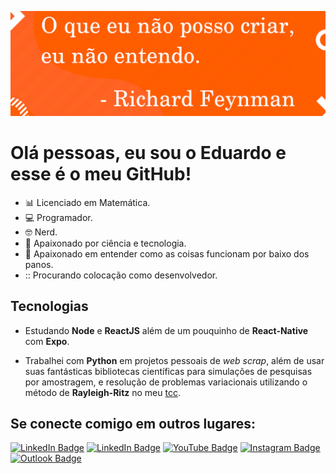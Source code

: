 ![O que eu não posso criar, não entendo!](images/feynman.jpg)

# Olá pessoas, eu sou o Eduardo e esse é o meu GitHub!

- :bar_chart: Licenciado em Matemática.
- :computer: Programador.
- :nerd_face: Nerd.
- :telescope: Apaixonado por ciência e tecnologia.
- :blue_book: Apaixonado em entender como as coisas funcionam por baixo dos panos.
- :: Procurando colocação como desenvolvedor.

## Tecnologias

- Estudando **Node** e **ReactJS** além de um pouquinho de **React-Native** com **Expo**.

- Trabalhei com **Python** em projetos pessoais de *web scrap*, além de usar suas fantásticas bibliotecas científicas para simulações de pesquisas por amostragem, e resolução de problemas variacionais utilizando o método de **Rayleigh-Ritz** no meu [tcc](https://eduardojm.github.io/tcc/). 

## Se conecte comigo em outros lugares:

[![LinkedIn Badge](https://img.shields.io/badge/-Site%20Pessoal-ff5b00?style=flat-square&logo=Google-chrome&logoColor=white&link=https://eduardojm.github.io/)](https://eduardojm.github.io/)
[![LinkedIn Badge](https://img.shields.io/badge/-Eduardo%20Oliveira-ff5b00?style=flat-square&logo=Linkedin&logoColor=white&link=https://www.linkedin.com/in/edujso/)](https://www.linkedin.com/in/edujso/)
[![YouTube Badge](https://img.shields.io/badge/-Matemática%20e%20Computação-ff5b00?style=flat-square&logo=Youtube&logoColor=white&link=https://www.youtube.com/channel/UChBYX7AG8068qlh7zimW9DQ)](https://www.youtube.com/channel/UChBYX7AG8068qlh7zimW9DQ)
[![Instagram Badge](https://img.shields.io/badge/-@edu.js.o-ff5b00?style=flat-square&logo=Instagram&logoColor=white&link=https://instagram.com/edu.js.o)](https://instagram.com/edu.js.o)
[![Outlook Badge](https://img.shields.io/badge/-eduardo_y05@outlook.com-ff5b00?style=flat-square&logo=microsoft-outlook&logoColor=white&link=mailto:eduardo_y05@outlook)](mailto:eduardo_y05@outlook)
